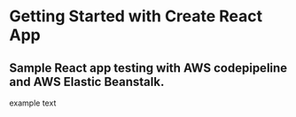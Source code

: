 # Getting Started with Create React App

## Sample React app testing with AWS codepipeline and AWS Elastic Beanstalk.

example text


